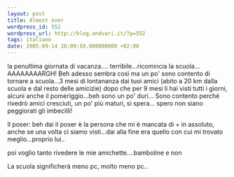 ```yaml
---
layout: post
title: Almost over
wordpress_id: 552
wordpress_url: http://blog.andvari.it/?p=552
tags: italiano
date: 2005-09-14 16:09:59.000000000 +02:00
---
```

la penultima giornata di vacanza....
terribile...ricomincia la scuola... AAAAAAAARGH!
Beh adesso sembra così ma un po' sono contento di tornare a scuola...3 mesi di lontananza dai tuoi amici (abito a 20 km dalla scuola e dal resto delle amicizie) dopo che per 9 mesi li hai visti tutti i giorni, alcuni anche il pomeriggio...beh sono un po' duri...
Sono contento perché rivedrò amici cresciuti, un po' più maturi, si spera... spero non siano peggiorati gli imbecilli!

Il poser: beh dai il poser è la persona che mi è mancata di + in assoluto, anche se una volta ci siamo visti...dai alla fine era quello con cui mi trovato meglio...proprio lui..

poi voglio tanto rivedere le mie amichette....bamboline e non

La scuola significherà meno pc, molto meno pc..
